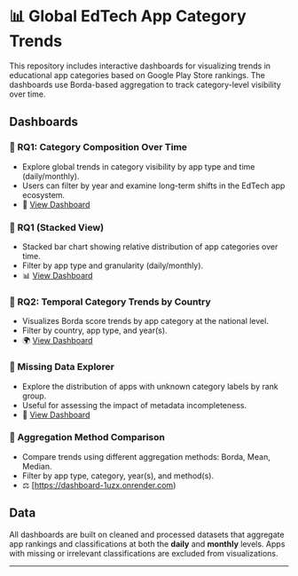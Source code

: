 # 📊 Global EdTech App Category Trends

This repository includes interactive dashboards for visualizing trends in educational app categories based on Google Play Store rankings. The dashboards use Borda-based aggregation to track category-level visibility over time.

## Dashboards

### 🔹 RQ1: Category Composition Over Time
- Explore global trends in category visibility by app type and time (daily/monthly).
- Users can filter by year and examine long-term shifts in the EdTech app ecosystem.
- 🧭 [View Dashboard](https://dashboard-rq1.onrender.com/)

### 🔹 RQ1 (Stacked View)
- Stacked bar chart showing relative distribution of app categories over time.
- Filter by app type and granularity (daily/monthly).
- 📊 [View Dashboard](https://dashboard-rq1-1.onrender.com/)

### 🔹 RQ2: Temporal Category Trends by Country
- Visualizes Borda score trends by app category at the national level.
- Filter by country, app type, and year(s).
- 🌍 [View Dashboard](https://your-link-for-rq2.com)

### 🔹 Missing Data Explorer
- Explore the distribution of apps with unknown category labels by rank group.
- Useful for assessing the impact of metadata incompleteness.
- 🔎 [View Dashboard](https://dashboard-1-fewp.onrender.com)

### 🔹 Aggregation Method Comparison
- Compare trends using different aggregation methods: Borda, Mean, Median.
- Filter by app type, category, year(s), and method(s).
- ⚖️ [https://dashboard-1uzx.onrender.com)

## Data

All dashboards are built on cleaned and processed datasets that aggregate app rankings and classifications at both the **daily** and **monthly** levels. Apps with missing or irrelevant classifications are excluded from visualizations.

---

